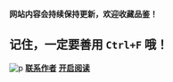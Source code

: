 
**网站内容会持续保持更新，欢迎收藏品鉴！**

## 记住，一定要善用 `Ctrl+F` 哦！

![p](https://gxmnzl.cn//img/Logo.png)
[**联系作者**](https://github.com/Lxzz24)
[**开启阅读**](README.md)


<!-- 背景图片 -->

<!-- ![](_media/bg.png) -->

<!-- 背景色 -->

<!-- ![color](#f0f0f0) -->


